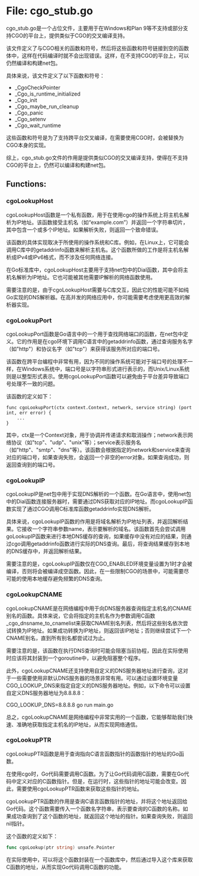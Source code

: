 # File: cgo_stub.go

cgo_stub.go是一个占位文件，主要用于在Windows和Plan 9等不支持或部分支持CGO的平台上，提供类似于CGO的交叉编译支持。

该文件定义了与CGO相关的函数和符号，然后将这些函数和符号链接到空的函数体中，这样在代码编译时就不会出现错误。这样，在不支持CGO的平台上，可以仍然编译和构建net包。

具体来说，该文件定义了以下函数和符号：

- _CgoCheckPointer
- _Cgo_is_runtime_initialized
- _Cgo_init
- _Cgo_maybe_run_cleanup
- _Cgo_panic
- _Cgo_setenv
- _Cgo_wait_runtime

这些函数和符号是为了支持跨平台交叉编译，在需要使用CGO时，会被替换为CGO本身的实现。

综上，cgo_stub.go文件的作用是提供类似CGO的交叉编译支持，使得在不支持CGO的平台上，仍然可以编译和构建net包。

## Functions:

### cgoLookupHost

cgoLookupHost函数是一个私有函数，用于在使用cgo的操作系统上将主机名解析为IP地址。该函数接受主机名（如“example.com”）并返回一个字符串切片，其中包含一个或多个IP地址。如果解析失败，则返回一个致命错误。

该函数的具体实现取决于所使用的操作系统和C库。例如，在Linux上，它可能会调用C库中的getaddrinfo函数来解析主机名。这个函数所做的工作是将主机名解析成IPv4或IPv6格式，而不涉及任何网络连接。

在Go标准库中，cgoLookupHost主要用于支持net包中的Dial函数，其中会将主机名解析为IP地址。它也可能被其他需要IP解析的网络函数使用。

需要注意的是，由于cgoLookupHost需要与C库交互，因此它的性能可能不如纯Go实现的DNS解析器。在高并发的网络应用中，你可能需要考虑使用更高效的解析器实现。



### cgoLookupPort

cgoLookupPort函数是Go语言中的一个用于查找网络端口的函数，在net包中定义。它的作用是在cgo环境下调用C语言中的getaddrinfo函数，通过查询服务名字（如"http"）和协议名字（如"tcp"）来获得该服务所对应的端口号。

该函数在跨平台编程中非常有用，因为不同的操作系统可能对于端口号的处理不一样，在Windows系统中，端口号是以字符串形式进行表示的，而Unix/Linux系统则是以整型形式表示。使用cgoLookupPort函数可以避免由于平台差异导致端口号处理不一致的问题。

该函数的定义如下：

```
func cgoLookupPort(ctx context.Context, network, service string) (port int, err error) {
    ...
}
```

其中，ctx是一个Context对象，用于协调并传递请求和取消操作；network表示网络协议（如"tcp"、"udp"、"unix"等）；service表示服务名（如"http"、"smtp"、"dns"等）。该函数会根据指定的network和service来查询对应的端口号，如果查询失败，会返回一个非空的error对象。如果查询成功，则返回查询到的端口号。



### cgoLookupIP

cgoLookupIP是net包中用于实现DNS解析的一个函数。在Go语言中，使用net包中的Dial函数连接服务器时，需要通过DNS获取对应的IP地址。而cgoLookupIP函数实现了通过CGO调用C标准库函数getaddrinfo实现DNS解析。

具体来说，cgoLookupIP函数的作用是将域名解析为IP地址列表，并返回解析结果。它接收一个字符串参数name，表示要解析的域名。该函数首先会尝试调用goLookupIP函数来进行本地DNS缓存的查询，如果缓存中没有对应的结果，则通过cgo调用getaddrinfo函数进行实际的DNS查询。最后，将查询结果缓存到本地的DNS缓存中，并返回解析结果。

需要注意的是，cgoLookupIP函数仅在CGO_ENABLED环境变量设置为1时才会被编译，否则将会被编译成空函数。因此，在一些限制CGO的场景中，可能需要尽可能的使用本地缓存避免频繁的DNS查询。



### cgoLookupCNAME

cgoLookupCNAME是在网络编程中用于向DNS服务器查询指定主机名的CNAME别名的函数。具体来说，它会将指定的主机名作为参数调用C函数_cgo_dnsname_to_cnamelist来获取CNAME别名列表，然后将这些别名依次尝试转换为IP地址。如果成功转换为IP地址，则返回该IP地址；否则继续尝试下一个CNAME别名，直到所有别名都尝试过为止。

需要注意的是，该函数在执行DNS查询时可能会阻塞当前协程，因此在实际使用时应该将其封装到一个goroutine中，以避免阻塞整个程序。

此外，cgoLookupCNAME还支持使用自定义的DNS服务器地址进行查询，这对于一些需要使用非默认DNS服务器的场景非常有用。可以通过设置环境变量CGO_LOOKUP_DNS来指定自定义的DNS服务器地址。例如，以下命令可以设置自定义DNS服务器地址为8.8.8.8：

CGO_LOOKUP_DNS=8.8.8.8 go run main.go

总之，cgoLookupCNAME是网络编程中非常实用的一个函数，它能够帮助我们快速、准确地获取指定主机名的IP地址，从而实现网络通信。



### cgoLookupPTR

cgoLookupPTR函数是用于查询指向C语言函数指针的函数指针的地址的Go函数。

在使用cgo时，Go代码需要调用C函数。为了让Go代码调用C函数，需要在Go代码中定义对应的C函数指针。但是，在运行时，这些指针的地址可能会改变。因此，需要使用cgoLookupPTR函数来获取这些指针的地址。

cgoLookupPTR函数的作用是查询C语言函数指针的地址，并将这个地址返回给Go代码。这个函数需要传入一个函数名字符串，表示要查询的C函数的名称。如果成功查询到了这个函数的地址，就返回这个地址的指针。如果查询失败，则返回nil指针。

这个函数的定义如下：

```go
func cgoLookup(ptr string) unsafe.Pointer
```

在实际使用中，可以将这个函数封装在一个函数库中，然后通过导入这个库来获取C函数的地址，从而实现Go代码调用C函数的功能。



